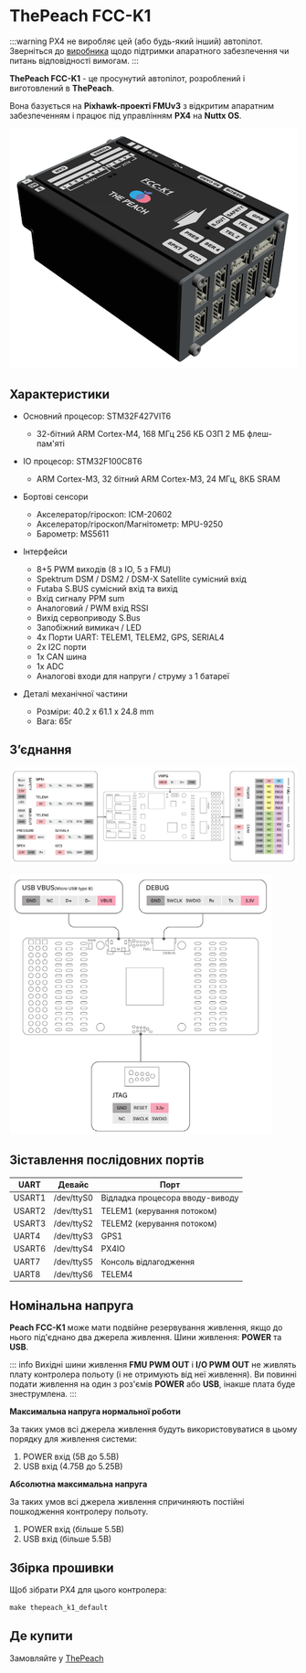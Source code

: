 # ThePeach FCC-K1

:::warning
PX4 не виробляє цей (або будь-який інший) автопілот. Зверніться до [виробника](https://thepeach.kr/) щодо підтримки апаратного забезпечення чи питань відповідності вимогам.
:::

**ThePeach FCC-K1** - це просунутий автопілот, розроблений і виготовлений в **ThePeach**.

Вона базується на **Pixhawk-проекті FMUv3** з відкритим апаратним забезпеченням і працює під управлінням **PX4** на **Nuttx OS**.

![ThePeach FCC-K1](../../assets/flight_controller/thepeach_k1/main.png)

## Характеристики

- Основний процесор: STM32F427VIT6

  - 32-бітний ARM Cortex-M4, 168 МГц 256 КБ ОЗП 2 МБ флеш-пам'яті

- IO процесор: STM32F100C8T6

  - ARM Cortex-M3, 32 бітний ARM Cortex-M3, 24 МГц, 8КБ SRAM

- Бортові сенсори

  - Акселератор/гіроскоп: ICM-20602
  - Акселератор/гіроскоп/Магнітометр: MPU-9250
  - Барометр: MS5611

- Інтерфейси

  - 8+5 PWM виходів (8 з IO, 5 з FMU)
  - Spektrum DSM / DSM2 / DSM-X Satellite сумісний вхід
  - Futaba S.BUS сумісний вхід та вихід
  - Вхід сигналу PPM sum
  - Аналоговий / PWM вхід RSSI
  - Вихід сервоприводу S.Bus
  - Запобіжний вимикач / LED
  - 4x Порти UART: TELEM1, TELEM2, GPS, SERIAL4
  - 2x I2C порти
  - 1x CAN шина
  - 1x ADC
  - Аналогові входи для напруги / струму з 1 батареї

- Деталі механічної частини
  - Розміри: 40.2 x 61.1 x 24.8 mm
  - Вага: 65г

## З’єднання

![pinmap_top](../../assets/flight_controller/thepeach_k1/pinmap_top.png)

![pinmap_bottom](../../assets/flight_controller/thepeach_k1/pinmap_bottom.png)

## Зіставлення послідовних портів

| UART   | Девайс     | Порт                            |
| ------ | ---------- | ------------------------------- |
| USART1 | /dev/ttyS0 | Відладка процесора вводу-виводу |
| USART2 | /dev/ttyS1 | TELEM1 (керування потоком)      |
| USART3 | /dev/ttyS2 | TELEM2 (керування потоком)      |
| UART4  | /dev/ttyS3 | GPS1                            |
| USART6 | /dev/ttyS4 | PX4IO                           |
| UART7  | /dev/ttyS5 | Консоль відлагодження           |
| UART8  | /dev/ttyS6 | TELEM4                          |

## Номінальна напруга

**Peach FCC-K1** може мати подвійне резервування живлення, якщо до нього під'єднано два джерела живлення. Шини живлення: **POWER** та **USB**.

::: info
Вихідні шини живлення **FMU PWM OUT** і **I/O PWM OUT** не живлять плату контролера польоту (і не отримують від неї живлення). Ви повинні подати живлення на один з роз'ємів **POWER** або **USB**, інакше плата буде знеструмлена.
:::

**Максимальна напруга нормальної роботи**

За таких умов всі джерела живлення будуть використовуватися в цьому порядку для живлення системи:

1. POWER вхід (5В до 5.5В)
2. USB вхід (4.75В до 5.25В)

**Абсолютна максимальна напруга**

За таких умов всі джерела живлення спричиняють постійні пошкодження контролеру польоту.

1. POWER вхід (більше 5.5В)
2. USB вхід (більше 5.5В)

## Збірка прошивки

Щоб зібрати PX4 для цього контролера:

```jsx
make thepeach_k1_default
```

## Де купити

Замовляйте у [ThePeach](http://thepeach.shop/)
